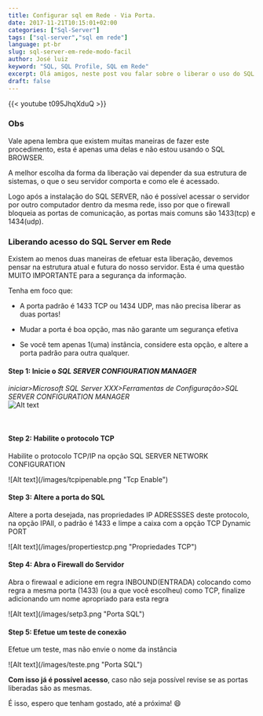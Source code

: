 ```yaml
---
title: Configurar sql em Rede - Via Porta.
date: 2017-11-21T10:15:01+02:00
categories: ["Sql-Server"]
tags: ["sql-server","sql em rede"]
language: pt-br
slug: sql-server-em-rede-modo-facil
author: José luiz
keyword: "SQL, SQL Profile, SQL em Rede"
excerpt: Olá amigos, neste post vou falar sobre o liberar o uso do SQL SERVER em rede utilizando apenas a liberação da porta dentro do firewall, é um método bastante simples. 
draft: false
---
```


 {{< youtube t095JhqXduQ >}}

### Obs
Vale apena lembra que existem muitas maneiras de fazer este procedimento, esta é apenas uma delas e não estou usando o SQL BROWSER.

A melhor escolha da forma da liberação vai depender da sua estrutura de sistemas, o que o seu servidor comporta e como ele é acessado.

Logo após a instalação do SQL SERVER, não é possível acessar o servidor por outro computador dentro da mesma rede, isso por que o firewall bloqueia as portas de comunicação, as portas mais comuns são 1433(tcp) e 1434(udp).

 
### Liberando acesso do SQL Server em Rede

Existem ao menos duas maneiras de efetuar esta liberação, devemos pensar na estrutura atual e futura do nosso servidor. Esta é uma questão MUITO IMPORTANTE para a segurança da informação.

Tenha em foco que:

*  A porta padrão é 1433 TCP ou 1434 UDP, mas não precisa liberar as duas portas!
*  Mudar a porta é boa opção, mas não garante um segurança efetiva

 

* Se você tem apenas 1(uma) instância, considere esta opção, e altere a porta padrão para outra qualquer.

#### Step 1: **Inicie** o *SQL SERVER CONFIGURATION MANAGER*
 *iniciar>Microsoft SQL Server XXX>Ferramentas de Configuração>SQL SERVER CONFIGURATION MANAGER*
 <br>
![Alt text](/images/sqlconfmanager.png "Configure Manager" )
 
<br>

#### Step 2: **Habilite** o protocolo TCP
<p>Habilite o protocolo TCP/IP na opção SQL SERVER NETWORK CONFIGURATION</p>
![Alt text](/images/tcpipenable.png "Tcp Enable")
<br>

#### Step 3: **Altere** a porta do SQL
<p>Altere a porta desejada, nas propriedades IP ADRESSSES deste protocolo, na opção IPAll, o padrão é 1433 e limpe a caixa com a opção TCP Dynamic PORT</p> 
![Alt text](/images/propertiestcp.png "Propriedades TCP")
<br>


#### Step 4: **Abra o Firewall** do Servidor 
<p>Abra o firewaal e adicione em regra INBOUND(ENTRADA) colocando  como regra a mesma porta (1433) (ou a que você escolheu) como TCP, finalize adicionando um nome apropriado para esta regra</p>
![Alt text](/images/setp3.png "Porta SQL")
<br>

 

#### Step 5: **Efetue um teste** de conexão
<p>Efetue um teste, mas não envie o nome da instância</p>
![Alt text](/images/teste.png "Porta SQL")
<br>

**Com isso já é possível acesso**, caso não seja possível revise se as portas liberadas são as mesmas.

É isso, espero que tenham gostado, até a próxima!
:smile:

